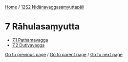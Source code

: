 
[Home](/) / [12S2 Nidānavaggasaṃyuttapāḷi](/tipitaka/12S2.md)

# 7 Rāhulasaṃyutta

* [7.1 Paṭhamavagga](/tipitaka/12S2/7/7.1.md)
* [7.2 Dutiyavagga](/tipitaka/12S2/7/7.2.md)

[Go to previous page](/tipitaka/12S2/6/6.4/6.4.8--13.md) / [Go to parent page](/tipitaka/12S2/0.md) / [Go to next page](/tipitaka/12S2/7/7.1.md)


